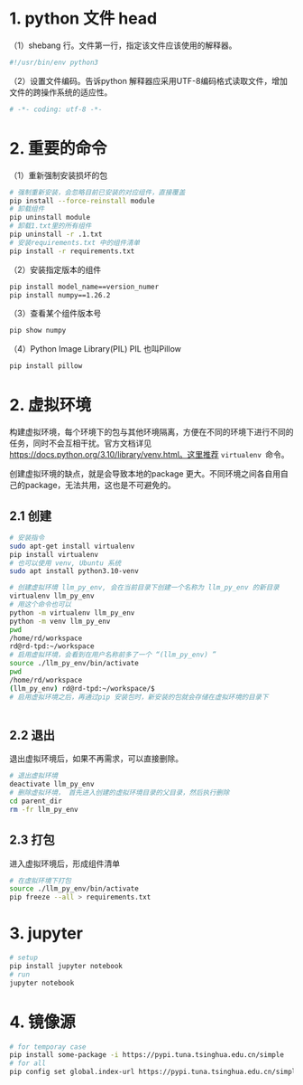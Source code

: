 # 1. python 文件 head

（1）shebang 行。文件第一行，指定该文件应该使用的解释器。

```python
#!/usr/bin/env python3
```

（2）设置文件编码。告诉python 解释器应采用UTF-8编码格式读取文件，增加文件的跨操作系统的适应性。

```python
# -*- coding: utf-8 -*-
```



# 2. 重要的命令

（1）重新强制安装损坏的包

```sh
# 强制重新安装，会忽略目前已安装的对应组件，直接覆盖
pip install --force-reinstall module
# 卸载组件
pip uninstall module
# 卸载1.txt里的所有组件
pip uninstall -r .1.txt
# 安装requirements.txt 中的组件清单
pip install -r requirements.txt
```

（2）安装指定版本的组件

```sh
pip install model_name==version_numer
pip install numpy==1.26.2
```

（3）查看某个组件版本号

```sh
pip show numpy
```
（4）Python Image Library(PIL)
PIL 也叫Pillow
```sh
pip install pillow
```



# 2. 虚拟环境

构建虚拟环境，每个环境下的包与其他环境隔离，方便在不同的环境下进行不同的任务，同时不会互相干扰。官方文档详见 https://docs.python.org/3.10/library/venv.html。这里推荐 `virtualenv `命令。

创建虚拟环境的缺点，就是会导致本地的package 更大。不同环境之间各自用自己的package，无法共用，这也是不可避免的。

## 2.1 创建

```sh
# 安装指令
sudo apt-get install virtualenv
pip install virtualenv
# 也可以使用 venv, Ubuntu 系统
sudo apt install python3.10-venv

# 创建虚拟环境 llm_py_env, 会在当前目录下创建一个名称为 llm_py_env 的新目录
virtualenv llm_py_env
# 用这个命令也可以
python -m virtualenv llm_py_env
python -m venv llm_py_env
pwd
/home/rd/workspace
rd@rd-tpd:~/workspace
# 启用虚拟环境，会看到在用户名称前多了一个 “(llm_py_env) ”
source ./llm_py_env/bin/activate
pwd
/home/rd/workspace
(llm_py_env) rd@rd-tpd:~/workspace/$
# 启用虚拟环境之后，再通过pip 安装包时，新安装的包就会存储在虚拟环境的目录下



```



## 2.2 退出

退出虚拟环境后，如果不再需求，可以直接删除。

```sh
# 退出虚拟环境
deactivate llm_py_env
# 删除虚拟环境， 首先进入创建的虚拟环境目录的父目录，然后执行删除
cd parent_dir
rm -fr llm_py_env
```



## 2.3 打包

进入虚拟环境后，形成组件清单

```sh
# 在虚拟环境下打包
source ./llm_py_env/bin/activate
pip freeze --all > requirements.txt
```

# 3. jupyter

```sh
# setup
pip install jupyter notebook
# run
jupyter notebook
```

# 4. 镜像源

```sh
# for temporay case
pip install some-package -i https://pypi.tuna.tsinghua.edu.cn/simple
# for all
pip config set global.index-url https://pypi.tuna.tsinghua.edu.cn/simple
```
